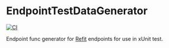 ﻿# EndpointTestDataGenerator

[![CI](https://github.com/sanderobdeijn/EndpointTestDataGenerator/workflows/CI/badge.svg)](https://github.com/sanderobdeijn/EndpointTestDataGenerator/actions?query=workflow%3ACI)

Endpoint func generator for [Refit](https://github.com/reactiveui/refit) endpoints for use in xUnit test.
